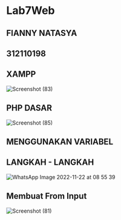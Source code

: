 # Lab7Web #
## FIANNY NATASYA ##
## 312110198 ##


## XAMPP ##
![Screenshot (83)](https://user-images.githubusercontent.com/94009296/203206331-c515a92e-80d2-4978-9a8a-85ede9e85949.png)

## PHP DASAR ##
![Screenshot (85)](https://user-images.githubusercontent.com/94009296/203207354-7b26380c-021a-45a5-a71d-d489e27267de.png)

## MENGGUNAKAN VARIABEL ##


## LANGKAH - LANGKAH ##
![WhatsApp Image 2022-11-22 at 08 55 39](https://user-images.githubusercontent.com/94009296/203198239-7d1ba7fb-94cd-4c80-822b-aa5f72191d76.jpeg)

## Membuat From Input ##
![Screenshot (81)](https://user-images.githubusercontent.com/94009296/203199602-2646ea81-47ed-4110-8f9a-99631485d556.png)
